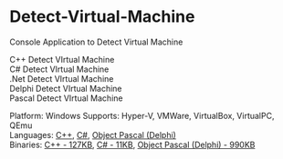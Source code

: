 # Detect-Virtual-Machine

Console Application to Detect Virtual Machine           

C++ Detect VIrtual Machine       
C# Detect VIrtual Machine       
.Net Detect VIrtual Machine       
Delphi Detect VIrtual Machine       
Pascal Detect VIrtual Machine       

Platform: Windows
Supports: Hyper-V, VMWare, VirtualBox, VirtualPC, QEmu          
Languages: [C++](MSDU_IsVirt), [C#](IS_VIRT_CS), [Object Pascal (Delphi)](IS_VIRT_Delphi)       
Binaries: [C++ - 127KB](Debug), [C# - 11KB](IS_VIRT_CS/IS_VIRT_CS/bin/Debug), [Object Pascal (Delphi) - 990KB](IS_VIRT_Delphi)             
